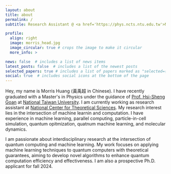 ```yaml
---
layout: about
title: about
permalink: /
subtitle: Research Assistant @ <a href='https://phys.ncts.ntu.edu.tw'>National Center for Theoretical Sciences</a>

profile:
  align: right
  image: morris_head.jpg
  image_circular: true # crops the image to make it circular
  more_info: >

news: false  # includes a list of news items
latest_posts: false  # includes a list of the newest posts
selected_papers: true # includes a list of papers marked as "selected={true}"
social: true  # includes social icons at the bottom of the page
---
```


Hey, my name is Morris Huang (黃禹超 in Chinese). I have recently graduated with a Master's in Physics under the guidance of <a href='https://www.phys.ntu.edu.tw/enphysics/goan.html'>Prof. Hsi-Sheng Goan</a> at <a href='https://www.ntu.edu.tw/english/'>National Taiwan University</a>. I am currently working as research assistant at <a href='https://phys.ncts.ntu.edu.tw'>National Center for Theoretical Sciences</a>. My research interest lies in the intersection of machine learnin and computation.
I have experience in machine learning, parallel computing, particle-in-cell simulation, quantum opitmization, quatnum machine learning, and molecular dynamics.

I am passionate about interdisciplinary research at the intersection of quantum computing and machine learning. My work focuses on applying machine learning techniques to quantum computers with theoretical guarantees, aiming to develop novel algorithms to enhance quantum computation efficiency and effectiveness. I am also a prospective Ph.D. applicant for fall 2024.